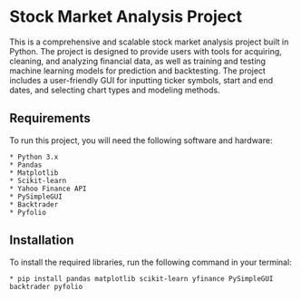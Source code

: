 # Stock Market Analysis Project
This is a comprehensive and scalable stock market analysis project built in Python. The project is designed to provide users with tools for acquiring, cleaning, and analyzing financial data, as well as training and testing machine learning models for prediction and backtesting. The project includes a user-friendly GUI for inputting ticker symbols, start and end dates, and selecting chart types and modeling methods.
## Requirements
To run this project, you will need the following software and hardware:

    * Python 3.x
    * Pandas
    * Matplotlib
    * Scikit-learn
    * Yahoo Finance API
    * PySimpleGUI
    * Backtrader
    * Pyfolio
## Installation
To install the required libraries, run the following command in your terminal:

    * pip install pandas matplotlib scikit-learn yfinance PySimpleGUI backtrader pyfolio
